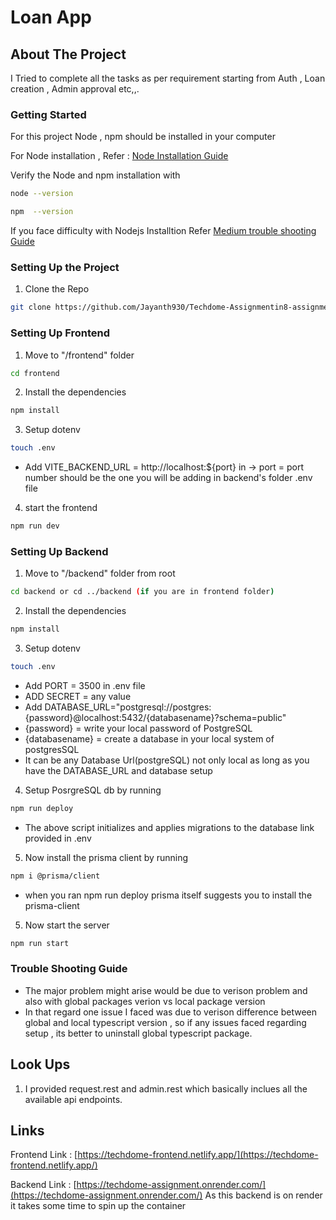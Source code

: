 
# Loan App

## About The Project
 I Tried to complete all the tasks as per requirement starting from Auth , Loan creation , Admin approval etc,,.

### Getting Started

 For this project Node , npm should be installed in your computer
 
 For Node installation , Refer : [Node Installation Guide](https://nodejs.org/en/download/source-code)
 
  Verify the Node and npm installation with 
  ```sh
  node --version
  ```
  ```sh
  npm  --version 
  ```
If you face difficulty with Nodejs Installtion Refer
[Medium trouble shooting Guide](https://medium.com/@asiandigitalhub/troubleshooting-installation-issues-for-node-js-40ef0261e54c)

### Setting Up the Project
1. Clone the Repo
```sh
git clone https://github.com/Jayanth930/Techdome-Assignmentin8-assignment
```
### Setting Up Frontend
1. Move to "/frontend" folder
```sh
cd frontend
```
2. Install the dependencies
```sh
npm install 
```
3. Setup dotenv
```sh
touch .env
```
* Add VITE_BACKEND_URL = http://localhost:${port} in -> port = port number should be the one you will be adding in backend's folder .env file
4. start the frontend 
```sh
npm run dev
```
### Setting Up Backend

1. Move to "/backend" folder from root
```sh
cd backend or cd ../backend (if you are in frontend folder)
```
2. Install the dependencies
```sh
npm install 
```
3. Setup dotenv
```sh
touch .env
```
* Add PORT = 3500 in .env file
* ADD SECRET = any value
* Add DATABASE_URL="postgresql://postgres:{password}@localhost:5432/{databasename}?schema=public"
* {password} = write your local password of PostgreSQL
* {databasename} = create a database in your local system of postgresSQL
* It can be any Database Url(postgreSQL) not only local as long as you have the DATABASE_URL and database setup 

4. Setup PosrgreSQL db by running
```sh 
npm run deploy
```
* The above script initializes and applies migrations to the database link provided in .env
5. Now install the prisma client by running
```sh
npm i @prisma/client
```
* when you ran npm run deploy prisma itself suggests you to install the prisma-client
5. Now start the server 
```sh
npm run start 
```

### Trouble Shooting Guide
* The major problem might arise would be due to verison problem and also with global packages verion vs local package version
* In that regard one issue I faced was due to verison difference between global and local typescript version , so if any issues faced regarding setup , its better to uninstall global typescript package.



## Look Ups 
1. I provided request.rest and admin.rest which basically inclues all the available api endpoints.

## Links
Frontend Link : [https://techdome-frontend.netlify.app/](https://techdome-frontend.netlify.app/)

Backend Link : [https://techdome-assignment.onrender.com/](https://techdome-assignment.onrender.com/)
As this backend is on render it takes some time to spin up the container